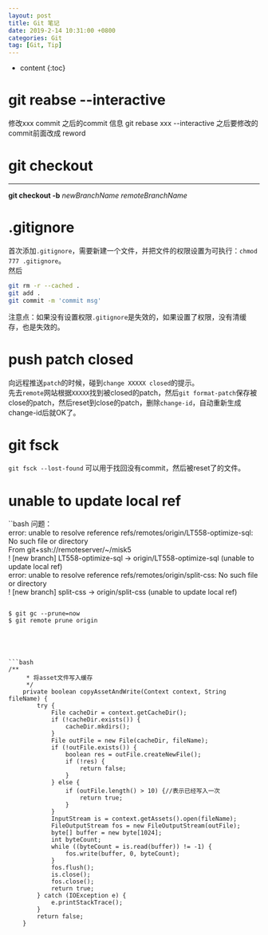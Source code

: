 ```yaml
---
layout: post
title: Git 笔记
date: 2019-2-14 10:31:00 +0800
categories: Git
tag: [Git, Tip]
---
```


* content
{:toc}

git reabse --interactive
========================================
修改xxx commit 之后的commit 信息
git rebase xxx --interactive 
之后要修改的commit前面改成 reword

git checkout 
=======================================
-------------------------------------------------------
**git checkout -b** _newBranchName_ _remoteBranchName_


.gitignore
=======================================
首次添加`.gitignore`，需要新建一个文件，并把文件的权限设置为可执行：`chmod 777 .gitignore`。  
然后
```bash
git rm -r --cached .
git add .
git commit -m 'commit msg'
```
注意点：如果没有设置权限`.gitignore`是失效的，如果设置了权限，没有清缓存，也是失效的。  

push patch closed
=======================================
向远程推送`patch`的时候，碰到`change XXXXX closed`的提示。  
先去`remote`网站根据`XXXXX`找到被closed的patch，然后`git format-patch`保存被close的patch，然后reset到close的patch，删除`change-id`，自动重新生成change-id后就OK了。
    
git fsck
=======================================
`git fsck --lost-found` 可以用于找回没有commit，然后被reset了的文件。  


unable to update local ref
=======================================
``bash
问题：  
error: unable to resolve reference refs/remotes/origin/LT558-optimize-sql: No such file or directory  
From git+ssh://remoteserver/~/misk5  
 ! [new branch]      LT558-optimize-sql -> origin/LT558-optimize-sql  (unable to update local ref)  
error: unable to resolve reference refs/remotes/origin/split-css: No such file or directory  
 ! [new branch]      split-css  -> origin/split-css  (unable to update local ref)  
```

$ git gc --prune=now
$ git remote prune origin





```bash
/**
	 * 将asset文件写入缓存
	 */
	private boolean copyAssetAndWrite(Context context, String fileName) {
		try {
			File cacheDir = context.getCacheDir();
			if (!cacheDir.exists()) {
				cacheDir.mkdirs();
			}
			File outFile = new File(cacheDir, fileName);
			if (!outFile.exists()) {
				boolean res = outFile.createNewFile();
				if (!res) {
					return false;
				}
			} else {
				if (outFile.length() > 10) {//表示已经写入一次
					return true;
				}
			}
			InputStream is = context.getAssets().open(fileName);
			FileOutputStream fos = new FileOutputStream(outFile);
			byte[] buffer = new byte[1024];
			int byteCount;
			while ((byteCount = is.read(buffer)) != -1) {
				fos.write(buffer, 0, byteCount);
			}
			fos.flush();
			is.close();
			fos.close();
			return true;
		} catch (IOException e) {
			e.printStackTrace();
		}
		return false;
	}
```
